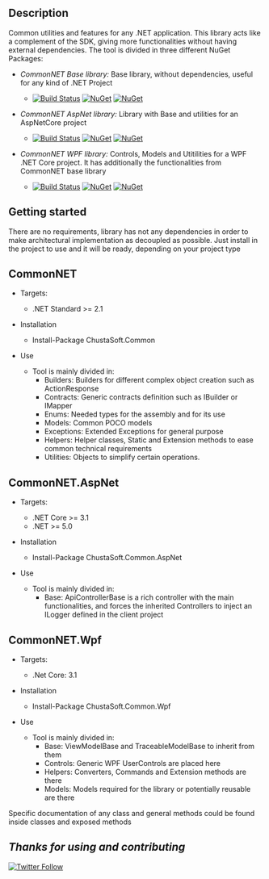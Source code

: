 Description
---

Common utilities and features for any .NET application. This library acts like a complement of the SDK, giving more functionalities without having external dependencies.
The tool is divided in three different NuGet Packages:

- *CommonNET Base library:* Base library, without dependencies, useful for any kind of .NET Project
  - [![Build Status](https://dev.azure.com/chustasoft/BaseProfiler/_apis/build/status/Release/RELEASE%20-%20NuGet%20-%20ChustaSoft%20Common?branchName=master)](https://dev.azure.com/chustasoft/BaseProfiler/_build/latest?definitionId=5&branchName=master) [![NuGet](https://img.shields.io/nuget/v/ChustaSoft.Common)](https://www.nuget.org/packages/ChustaSoft.Common) [![NuGet](https://img.shields.io/nuget/dt/ChustaSoft.Common)](https://www.nuget.org/packages/ChustaSoft.Common)

- *CommonNET AspNet library:* Library with Base and utilities for an AspNetCore project
  - [![Build Status](https://dev.azure.com/chustasoft/BaseProfiler/_apis/build/status/Release/RELEASE%20-%20NuGet%20-%20ChustaSoft%20Common%20AspNet?branchName=master)](https://dev.azure.com/chustasoft/BaseProfiler/_build/latest?definitionId=13&branchName=master) [![NuGet](https://img.shields.io/nuget/v/ChustaSoft.Common.AspNet)](https://www.nuget.org/packages/ChustaSoft.Common.AspNet) [![NuGet](https://img.shields.io/nuget/dt/ChustaSoft.Common.AspNet)](https://www.nuget.org/packages/ChustaSoft.Common.AspNet)

- *CommonNET WPF library:* Controls, Models and Utitilities for a WPF .NET Core project. It has additionally the functionalities from CommonNET base library
  - [![Build Status](https://dev.azure.com/chustasoft/BaseProfiler/_apis/build/status/Release/RELEASE%20-%20NuGet%20-%20ChustaSoft%20Common%20WPF?branchName=master)](https://dev.azure.com/chustasoft/BaseProfiler/_build/latest?definitionId=20&branchName=master) [![NuGet](https://img.shields.io/nuget/v/ChustaSoft.Common.Wpf)](https://www.nuget.org/packages/ChustaSoft.Common.Wpf) [![NuGet](https://img.shields.io/nuget/dt/ChustaSoft.Common.Wpf)](https://www.nuget.org/packages/ChustaSoft.Common.Wpf)


Getting started
---

There are no requirements, library has not any dependencies in order to make architectural implementation as decoupled as possible. Just install in the project to use and it will be ready, depending on your project type


CommonNET
---

- Targets:
  - .NET Standard >= 2.1

- Installation
  - Install-Package ChustaSoft.Common

- Use
  - Tool is mainly divided in:
    - Builders: Builders for different complex object creation such as ActionResponse
    - Contracts: Generic contracts definition such as IBuilder or IMapper
    - Enums: Needed types for the assembly and for its use
    - Models: Common POCO models
    - Exceptions: Extended Exceptions for general purpose
    - Helpers: Helper classes, Static and Extension methods to ease common technical requirements
    - Utilities: Objects to simplify certain operations.


CommonNET.AspNet
---

- Targets:
  - .NET Core >= 3.1
  - .NET >= 5.0

- Installation
  - Install-Package ChustaSoft.Common.AspNet

- Use
  - Tool is mainly divided in:
    - Base: ApiControllerBase is a rich controller with the main functionalities, and forces the inherited Controllers to inject an ILogger defined in the client project


CommonNET.Wpf
---

- Targets:
  - .Net Core: 3.1

- Installation
  - Install-Package ChustaSoft.Common.Wpf

- Use
  - Tool is mainly divided in:
    - Base: ViewModelBase and TraceableModelBase to inherit from them
    - Controls: Generic WPF UserControls are placed here
    - Helpers: Converters, Commands and Extension methods are there
    - Models: Models required for the library or potentially reusable are there


Specific documentation of any class and general methods could be found inside classes and exposed methods


*Thanks for using and contributing*
---
[![Twitter Follow](https://img.shields.io/twitter/follow/ChustaSoft?label=Follow%20us&style=social)](https://twitter.com/ChustaSoft)
